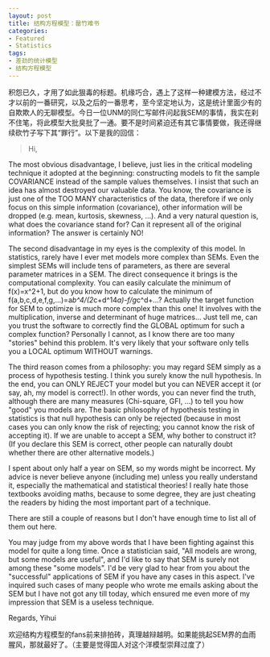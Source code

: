 ```yaml
---
layout: post
title: 结构方程模型：罄竹难书
categories:
- Featured
- Statistics
tags:
- 差劲的统计模型
- 结构方程模型
---
```


积怨已久，才用了如此狠毒的标题。机缘巧合，遇上了这样一种建模方法，经过不才以前的一番研究，以及之后的一番思考，至今坚定地认为，这是统计里面少有的自欺欺人的无聊模型。今日一位UNM的同仁写邮件问起我SEM的事情，我实在刹不住笔，将此模型大批臭批了一通。要不是时间紧迫还有其它事情要做，我还得继续砍竹子写下其“罪行”。以下是我的回信：


> Hi,

The most obvious disadvantage, I believe, just lies in the critical modeling technique it adopted at the beginning: constructing models to fit the sample COVARIANCE instead of the sample values themselves. I insist that such an idea has almost destroyed our valuable data. You know, the covariance is just one of the TOO MANY characteristics of the data, therefore if we only focus on this simple information (covariance), other information will be dropped (e.g. mean, kurtosis, skewness, ...). And a very natural question is, what does the covariance stand for? Can it represent all of the original information? The answer is certainly NO!

The second disadvantage in my eyes is the complexity of this model. In statistics, rarely have I ever met models more complex than SEMs. Even the simplest SEMs will include tens of parameters, as there are several parameter matrices in a SEM. The direct consequence it brings is the computational complexity. You can easily calculate the minimum of f(x)=x^2+1, but do you know how to calculate the minimum of f(a,b,c,d,e,f,g,...)=a*b^4/(2*c+d^14*a)-f/g*c^d+...? Actually the target function for SEM to optimize is much more complex than this one! It involves with the multiplication, inverse and determinant of huge matrices... Just tell me, can you trust the software to correctly find the GLOBAL optimum for such a complex function? Personally I cannot, as I know there are too many "stories" behind this problem. It's very likely that your software only tells you a LOCAL optimum WITHOUT warnings.

The third reason comes from a philosophy: you may regard SEM simply as a process of hypothesis testing. I think you surely know the null hypothesis. In the end, you can ONLY REJECT your model but you can NEVER accept it (or say, ah, my model is correct!). In other words, you can never find the truth, although there are many measures (Chi-square, GFI, ...) to tell you how "good" you models are. The basic philosophy of hypothesis testing in statistics is that null hypothesis can only be rejected (because in most cases you can only know the risk of rejecting; you cannot know the risk of accepting it). If we are unable to accept a SEM, why bother to construct it? (If you declare this SEM is correct, other people can naturally doubt whether there are other alternative models.)

I spent about only half a year on SEM, so my words might be incorrect. My advice is never believe anyone (including me) unless you really understand it, especially the mathematical and statistical theories! I really hate those textbooks avoiding maths, because to some degree, they are just cheating the readers by hiding the most important part of a technique.

There are still a couple of reasons but I don't have enough time to list all of them out here.

You may judge from my above words that I have been fighting against this model for quite a long time. Once a statistician said, "All models are wrong, but some models are useful", and I'd like to say that SEM is surely not among these "some models". I'd be very glad to hear from you about the "successful" applications of SEM if you have any cases in this aspect. I've inquired such cases of many people who wrote me emails asking about the SEM but I have not got any till today, which ensured me even more of my impression that SEM is a useless technique.

Regards,
Yihui


欢迎结构方程模型的fans前来排拍砖，真理越辩越明。如果能挑起SEM界的血雨腥风，那就最好了。（主要是觉得国人对这个洋模型崇拜过度了）
